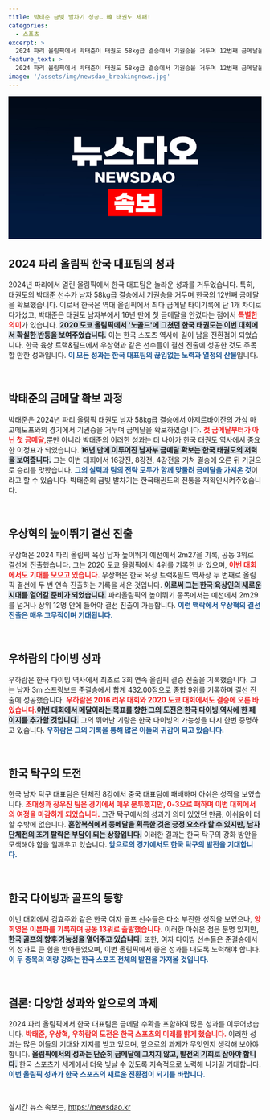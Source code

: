 ```yaml
---
title: 박태준 금빛 발차기 성공… 韓 태권도 제패!
categories:
  - 스포츠
excerpt: >
  2024 파리 올림픽에서 박태준이 태권도 58kg급 결승에서 기권승을 거두며 12번째 금메달을 안겼다! 한국은 역대 최다 금메달 기록까지 단 1개 차로 다가섰다. 우상혁과 우하람 등도 결선에 진출하며 기록 행진을 이어가고 있다.
feature_text: >
  2024 파리 올림픽에서 박태준이 태권도 58kg급 결승에서 기권승을 거두며 12번째 금메달을 안겼다! 한국은 역대 최다 금메달 기록까지 단 1개 차로 다가섰다. 우상혁과 우하람 등도 결선에 진출하며 기록 행진을 이어가고 있다.
image: '/assets/img/newsdao_breakingnews.jpg'
---
```


<p><img src="/assets/img/newsdao_breakingnews.jpg" alt="flaretime 속보" /></p>

<h2 data-ke-size="size26">2024 파리 올림픽 한국 대표팀의 성과</h2>

<p data-ke-size="size16">2024년 파리에서 열린 올림픽에서 한국 대표팀은 놀라운 성과를 거두었습니다. 특히, 태권도의 박태준 선수가 남자 58kg급 결승에서 기권승을 거두며 한국의 12번째 금메달을 확보했습니다. 이로써 한국은 역대 올림픽에서 최다 금메달 타이기록에 단 1개 차이로 다가섰고, 박태준은 태권도 남자부에서 16년 만에 첫 금메달을 안겼다는 점에서 <b><span style="color: #ee2323;">특별한 의미</span></b>가 있습니다. <b><span style="background-color: #21538527;">2020 도쿄 올림픽에서 '노골드'에 그쳤던 한국 태권도는 이번 대회에서 확실한 반등을 보여주었습니다.</span></b> 이는 한국 스포츠 역사에 길이 남을 전환점이 되었습니다. 한국 육상 트랙&필드에서 우상혁과 같은 선수들이 결선 진출에 성공한 것도 주목할 만한 성과입니다. <b><span style="color: #1a5490;">이 모든 성과는 한국 대표팀의 끊임없는 노력과 열정의 산물</span></b>입니다.</p>

<p data-ke-size="size16">&nbsp;</p>

<h2>박태준의 금메달 확보 과정</h2>

<p data-ke-size="size16">박태준은 2024년 파리 올림픽 태권도 남자 58kg급 결승에서 아제르바이잔의 가심 마고메도프와의 경기에서 기권승을 거두며 금메달을 확보하였습니다. <b><span style="color: #ee2323;">첫 금메달부터가 아닌 첫 금메달,</span></b>뿐만 아니라 박태준의 이러한 성과는 더 나아가 한국 태권도 역사에서 중요한 이정표가 되었습니다. <b><span style="background-color: #21538527;">16년 만에 이루어진 남자부 금메달 확보는 한국 태권도의 저력을 보여줍니다.</span></b> 그는 이번 대회에서 16강전, 8강전, 4강전을 거쳐 결승에 오른 뒤 기권으로 승리를 맛봤습니다. <b><span style="color: #1a5490;">그의 실력과 팀의 전략 모두가 함께 맞물려 금메달을 가져온 것</span></b>이라고 할 수 있습니다. 박태준의 금빛 발차기는 한국태권도의 전통을 재확인시켜주었습니다.</p>

<p data-ke-size="size16">&nbsp;</p>

<h2>우상혁의 높이뛰기 결선 진출</h2>

<p data-ke-size="size16">우상혁은 2024 파리 올림픽 육상 남자 높이뛰기 예선에서 2m27을 기록, 공동 3위로 결선에 진출했습니다. 그는 2020 도쿄 올림픽에서 4위를 기록한 바 있으며, <b><span style="color: #ee2323;">이번 대회에서도 기대를 모으고 있습니다.</span></b> 우상혁은 한국 육상 트랙&필드 역사상 두 번째로 올림픽 결선에 두 번 연속 진출하는 기록을 세운 것입니다. <b><span style="background-color: #21538527;">이로써 그는 한국 육상인의 새로운 시대를 열어갈 준비가 되었습니다.</span></b> 파리올림픽의 높이뛰기 종목에서는 예선에서 2m29를 넘거나 상위 12명 안에 들어야 결선 진출이 가능합니다. <b><span style="color: #1a5490;">이런 맥락에서 우상혁의 결선 진출은 매우 고무적이며 기대됩니다.</span></b></p>

<p data-ke-size="size16">&nbsp;</p>

<h2>우하람의 다이빙 성과</h2>

<p data-ke-size="size16">우하람은 한국 다이빙 역사에서 최초로 3회 연속 올림픽 결승 진출을 기록했습니다. 그는 남자 3m 스프링보드 준결승에서 합계 432.00점으로 종합 9위를 기록하며 결선 진출에 성공했습니다. <b><span style="color: #ee2323;">우하람은 2016 리우 대회와 2020 도쿄 대회에서도 결승에 오른 바 있습니다.</span></b><b><span style="background-color: #21538527;">이번 대회에서 메달이라는 목표를 향한 그의 도전은 한국 다이빙 역사에 한 페이지를 추가할 것입니다.</span></b> 그의 뛰어난 기량은 한국 다이빙의 가능성을 다시 한번 증명하고 있습니다. <b><span style="color: #1a5490;">우하람은 그의 기록을 통해 많은 이들의 귀감이 되고 있습니다.</span></b></p>

<p data-ke-size="size16">&nbsp;</p>

<h2>한국 탁구의 도전</h2>

<p data-ke-size="size16">한국 남자 탁구 대표팀은 단체전 8강에서 중국 대표팀에 패배하며 아쉬운 성적을 보였습니다. <b><span style="color: #ee2323;">조대성과 장우진 팀은 경기에서 매우 분투했지만, 0-3으로 패하며 이번 대회에서의 여정을 마감하게 되었습니다.</span></b> 그간 탁구에서의 성과가 의미 있었던 만큼, 아쉬움이 더할 수밖에 없습니다. <b><span style="background-color: #21538527;">혼합복식에서 동메달을 획득한 것은 긍정 요소라 할 수 있지만, 남자 단체전의 조기 탈락은 부담이 되는 상황입니다.</span></b> 이러한 결과는 한국 탁구의 강화 방안을 모색해야 함을 일깨우고 있습니다. <b><span style="color: #1a5490;">앞으로의 경기에서도 한국 탁구의 발전을 기대합니다.</span></b></p>

<p data-ke-size="size16">&nbsp;</p>

<h2>한국 다이빙과 골프의 동향</h2>

<p data-ke-size="size16">이번 대회에서 김효주와 같은 한국 여자 골프 선수들은 다소 부진한 성적을 보였으나, <b><span style="color: #ee2323;">양희영은 이븐파를 기록하며 공동 13위로 출발했습니다.</span></b> 이러한 아쉬운 점은 분명 있지만, <b><span style="background-color: #21538527;">한국 골프의 향후 가능성을 열어주고 있습니다.</span></b> 또한, 여자 다이빙 선수들은 준결승에서의 성과로 큰 힘을 받아들었으며, 이번 올림픽에서 좋은 성과를 내도록 노력해야 합니다. <b><span style="color: #1a5490;">이 두 종목의 역량 강화는 한국 스포츠 전체의 발전을 가져올 것입니다.</span></b></p>

<p data-ke-size="size16">&nbsp;</p>

<h2>결론: 다양한 성과와 앞으로의 과제</h2>

<p data-ke-size="size16">2024 파리 올림픽에서 한국 대표팀은 금메달 수확을 포함하여 많은 성과를 이루어냈습니다. <b><span style="color: #ee2323;">박태준, 우상혁, 우하람의 도전은 한국 스포츠의 미래를 밝게 했습니다.</span></b> 이러한 성과는 많은 이들의 기대와 지지를 받고 있으며, 앞으로의 과제가 무엇인지 생각해 보아야 합니다. <b><span style="background-color: #21538527;">올림픽에서의 성과는 단순히 금메달에 그치지 않고, 발전의 기회로 삼아야 합니다.</span></b> 한국 스포츠가 세계에서 더욱 빛날 수 있도록 지속적으로 노력해 나가길 기대합니다. <b><span style="color: #1a5490;">이번 올림픽 성과가 한국 스포츠의 새로운 전환점이 되기를 바랍니다.</span></b></p>

<p data-ke-size="size16">&nbsp;</p>
실시간 뉴스 속보는, <a href="https://newsdao.kr" rel="dofollow">https://newsdao.kr</a>


